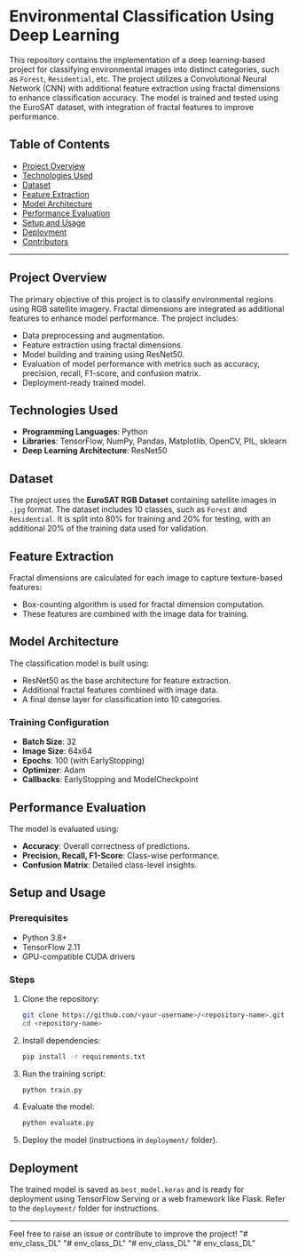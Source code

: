 # Environmental Classification Using Deep Learning

This repository contains the implementation of a deep learning-based project for classifying environmental images into distinct categories, such as `Forest`, `Residential`, etc. The project utilizes a Convolutional Neural Network (CNN) with additional feature extraction using fractal dimensions to enhance classification accuracy. The model is trained and tested using the EuroSAT dataset, with integration of fractal features to improve performance.

## Table of Contents
- [Project Overview](#project-overview)
- [Technologies Used](#technologies-used)
- [Dataset](#dataset)
- [Feature Extraction](#feature-extraction)
- [Model Architecture](#model-architecture)
- [Performance Evaluation](#performance-evaluation)
- [Setup and Usage](#setup-and-usage)
- [Deployment](#deployment)
- [Contributors](#contributors)

---

## Project Overview
The primary objective of this project is to classify environmental regions using RGB satellite imagery. Fractal dimensions are integrated as additional features to enhance model performance. The project includes:
- Data preprocessing and augmentation.
- Feature extraction using fractal dimensions.
- Model building and training using ResNet50.
- Evaluation of model performance with metrics such as accuracy, precision, recall, F1-score, and confusion matrix.
- Deployment-ready trained model.

## Technologies Used
- **Programming Languages**: Python
- **Libraries**: TensorFlow, NumPy, Pandas, Matplotlib, OpenCV, PIL, sklearn
- **Deep Learning Architecture**: ResNet50

## Dataset
The project uses the **EuroSAT RGB Dataset** containing satellite images in `.jpg` format. The dataset includes 10 classes, such as `Forest` and `Residential`. It is split into 80% for training and 20% for testing, with an additional 20% of the training data used for validation.

## Feature Extraction
Fractal dimensions are calculated for each image to capture texture-based features:
- Box-counting algorithm is used for fractal dimension computation.
- These features are combined with the image data for training.

## Model Architecture
The classification model is built using:
- ResNet50 as the base architecture for feature extraction.
- Additional fractal features combined with image data.
- A final dense layer for classification into 10 categories.

### Training Configuration
- **Batch Size**: 32
- **Image Size**: 64x64
- **Epochs**: 100 (with EarlyStopping)
- **Optimizer**: Adam
- **Callbacks**: EarlyStopping and ModelCheckpoint

## Performance Evaluation
The model is evaluated using:
- **Accuracy**: Overall correctness of predictions.
- **Precision, Recall, F1-Score**: Class-wise performance.
- **Confusion Matrix**: Detailed class-level insights.

## Setup and Usage
### Prerequisites
- Python 3.8+
- TensorFlow 2.11
- GPU-compatible CUDA drivers

### Steps
1. Clone the repository:
   ```bash
   git clone https://github.com/<your-username>/<repository-name>.git
   cd <repository-name>
   ```
2. Install dependencies:
   ```bash
   pip install -r requirements.txt
   ```
3. Run the training script:
   ```bash
   python train.py
   ```
4. Evaluate the model:
   ```bash
   python evaluate.py
   ```
5. Deploy the model (instructions in `deployment/` folder).

## Deployment
The trained model is saved as `best_model.keras` and is ready for deployment using TensorFlow Serving or a web framework like Flask. Refer to the `deployment/` folder for instructions.


---

Feel free to raise an issue or contribute to improve the project!
"# env_class_DL" 
"# env_class_DL" 
"# env_class_DL" 
"# env_class_DL" 
